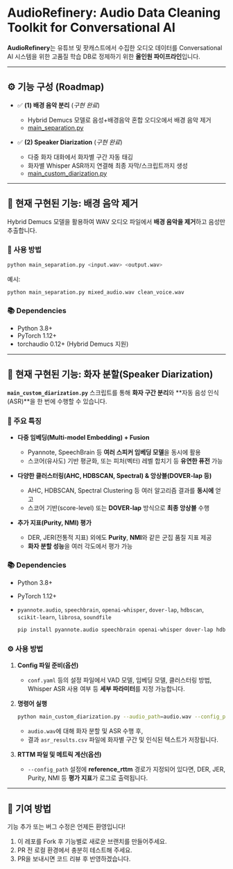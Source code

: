 # AudioRefinery: Audio Data Cleaning Toolkit for Conversational AI

**AudioRefinery**는 유튜브 및 팟캐스트에서 수집한 오디오 데이터를 Conversational AI 시스템을 위한 고품질 학습 DB로 정제하기 위한 **올인원 파이프라인**입니다.

---

## ⚙️ 기능 구성 (Roadmap)

- ✅ **(1) 배경 음악 분리** (*구현 완료*)
  - Hybrid Demucs 모델로 음성+배경음악 혼합 오디오에서 배경 음악 제거
  - [main_separation.py](./main_separation.py)

- ✅ **(2) Speaker Diarization** (*구현 완료*)
  - 다중 화자 대화에서 화자별 구간 자동 태깅
  - 화자별 Whisper ASR까지 연결해 최종 자막/스크립트까지 생성
  - [main_custom_diarization.py](./main_custom_diarization.py)

---

## 🚀 현재 구현된 기능: 배경 음악 제거

Hybrid Demucs 모델을 활용하여 WAV 오디오 파일에서 **배경 음악을 제거**하고 음성만 추출합니다.

### 📌 사용 방법

```bash
python main_separation.py <input.wav> <output.wav>
```

예시:
```bash
python main_separation.py mixed_audio.wav clean_voice.wav
```

### 📚 Dependencies

- Python 3.8+
- PyTorch 1.12+
- torchaudio 0.12+ (Hybrid Demucs 지원)

---

## 🚀 현재 구현된 기능: 화자 분할(Speaker Diarization)

**`main_custom_diarization.py`** 스크립트를 통해 **화자 구간 분리**와 **자동 음성 인식(ASR)**을 한 번에 수행할 수 있습니다.

### 📌 주요 특징

- **다중 임베딩(Multi-model Embedding) + Fusion**  
  - Pyannote, SpeechBrain 등 **여러 스피커 임베딩 모델**을 동시에 활용  
  - 스코어(유사도) 기반 평균화, 또는 피처(벡터) 레벨 합치기 등 **유연한 퓨전** 가능  

- **다양한 클러스터링(AHC, HDBSCAN, Spectral) & 앙상블(DOVER-lap 등)**  
  - AHC, HDBSCAN, Spectral Clustering 등 여러 알고리즘 결과를 **동시에** 얻고  
  - 스코어 기반(score-level) 또는 **DOVER-lap** 방식으로 **최종 앙상블** 수행  

- **추가 지표(Purity, NMI) 평가**  
  - DER, JER(전통적 지표) 외에도 **Purity**, **NMI**와 같은 군집 품질 지표 제공  
  - **화자 분할 성능**을 여러 각도에서 평가 가능  

### 📚 Dependencies

- Python 3.8+
- PyTorch 1.12+
- `pyannote.audio`, `speechbrain`, `openai-whisper`, `dover-lap`, `hdbscan`, `scikit-learn`, `librosa`, `soundfile`
  
  ```bash
  pip install pyannote.audio speechbrain openai-whisper dover-lap hdbscan scikit-learn librosa soundfile
  ```

### ⚙️ 사용 방법

1. **Config 파일 준비(옵션)**  
   - `conf.yaml` 등의 설정 파일에서 VAD 모델, 임베딩 모델, 클러스터링 방법, Whisper ASR 사용 여부 등 **세부 파라미터**를 지정 가능합니다.

2. **명령어 실행**  

   ```bash
   python main_custom_diarization.py --audio_path=audio.wav --config_path=conf.yaml
   ```
   - `audio.wav`에 대해 화자 분할 및 ASR 수행 후,  
   - 결과 `asr_results.csv` 파일에 화자별 구간 및 인식된 텍스트가 저장됩니다.

3. **RTTM 파일 및 메트릭 계산(옵션)**  
   - `--config_path` 설정에 **reference_rttm** 경로가 지정되어 있다면, DER, JER, Purity, NMI 등 **평가 지표**가 로그로 출력됩니다.

---

## 🌟 기여 방법

기능 추가 또는 버그 수정은 언제든 환영입니다!

1. 이 레포를 Fork 후 기능별로 새로운 브랜치를 만들어주세요.
2. PR 전 로컬 환경에서 충분히 테스트해 주세요.
3. PR을 보내시면 코드 리뷰 후 반영하겠습니다.
